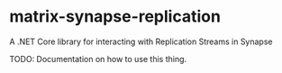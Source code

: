 # matrix-synapse-replication
A .NET Core library for interacting with Replication Streams in Synapse


TODO: Documentation on how to use this thing.
